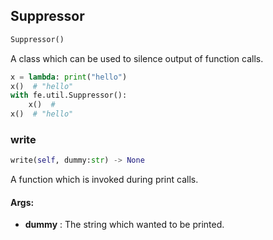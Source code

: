 ## Suppressor
```python
Suppressor()
```
A class which can be used to silence output of function calls.

```python
x = lambda: print("hello")
x()  # "hello"
with fe.util.Suppressor():
    x()  #
x()  # "hello"
```

### write
```python
write(self, dummy:str) -> None
```
A function which is invoked during print calls.


#### Args:

* **dummy** :  The string which wanted to be printed.